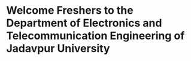 # Welcome Freshers to the Department of Electronics and Telecommunication Engineering of Jadavpur University